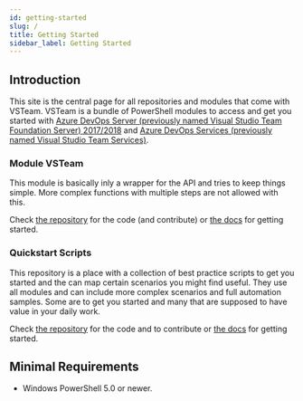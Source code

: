 ```yaml
---
id: getting-started
slug: /
title: Getting Started
sidebar_label: Getting Started
---
```


## Introduction

This site is the central page for all repositories and modules that come with VSTeam. VSTeam is a bundle of PowerShell modules to access and get you started with [Azure DevOps Server (previously named Visual Studio Team Foundation Server) 2017/2018](https://cda.ms/Bf) and [Azure DevOps Services (previously named Visual Studio Team Services)](https://cda.ms/Bf).

### Module VSTeam

This module is basically inly a wrapper for the API and tries to keep things simple. More complex functions with multiple steps are not allowed with this.

Check [the repository](https://github.com/MethodsAndPractices/vsteam) for the code (and contribute) or [the docs](modules/vsteam/index.md) for getting started.

<!--
### Module VSTeam Plus

This module builds up on the VSTeam module and is a module of "super-luxury" functions. These can be more comfortable to make automation more simple and only cmdlets from VSTeam are used. This module is not accessing the API directly.

Check [the repository](https://github.com/MethodsAndPractices/vsteam-plus) for the code and to contribute or [the docs](modules/vsteam-plus/index.md) for getting started.
-->

### Quickstart Scripts

This repository is a place with a collection of best practice scripts to get you started and the can map certain scenarios you might find useful. They use all modules and can include more complex scenarios and full automation samples. Some are to get you started and many that are supposed to have value in your daily work.

Check [the repository](https://github.com/MethodsAndPractices/vsteam-quickstart-scripts) for the code and to contribute or [the docs](quickstart-scripts/index.md) for getting started.

## Minimal Requirements

- Windows PowerShell 5.0 or newer.
